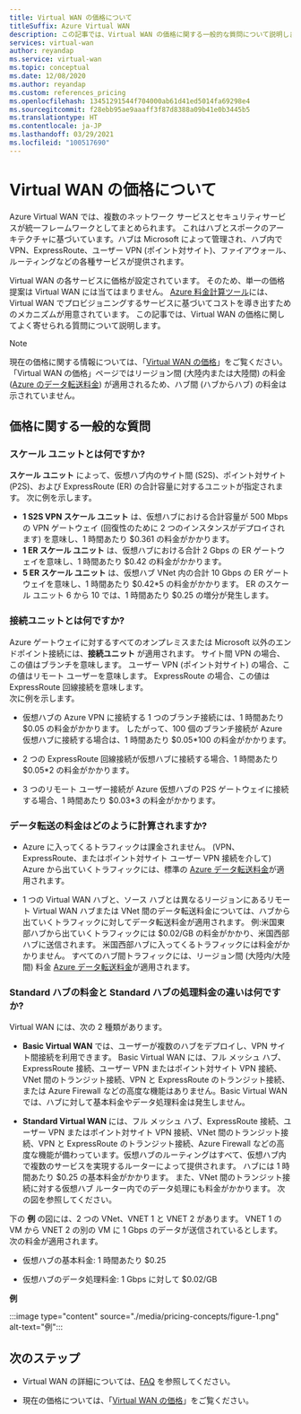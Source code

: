 ```yaml
---
title: Virtual WAN の価格について
titleSuffix: Azure Virtual WAN
description: この記事では、Virtual WAN の価格に関する一般的な質問について説明します
services: virtual-wan
author: reyandap
ms.service: virtual-wan
ms.topic: conceptual
ms.date: 12/08/2020
ms.author: reyandap
ms.custom: references_pricing
ms.openlocfilehash: 13451291544f704000ab61d41ed5014fa69298e4
ms.sourcegitcommit: f28ebb95ae9aaaff3f87d8388a09b41e0b3445b5
ms.translationtype: HT
ms.contentlocale: ja-JP
ms.lasthandoff: 03/29/2021
ms.locfileid: "100517690"
---
```

# <a name="about-virtual-wan-pricing"></a>Virtual WAN の価格について

Azure Virtual WAN では、複数のネットワーク サービスとセキュリティサービスが統一フレームワークとしてまとめられます。 これはハブとスポークのアーキテクチャに基づいています。ハブは Microsoft によって管理され、ハブ内で VPN、ExpressRoute、ユーザー VPN (ポイント対サイト)、ファイアウォール、ルーティングなどの各種サービスが提供されます。

Virtual WAN の各サービスに価格が設定されています。 そのため、単一の価格提案は Virtual WAN には当てはまりません。 [Azure 料金計算ツール](https://azure.microsoft.com/pricing/calculator/)には、Virtual WAN でプロビジョニングするサービスに基づいてコストを導き出すためのメカニズムが用意されています。 この記事では、Virtual WAN の価格に関してよく寄せられる質問について説明します。

>[!NOTE]
>現在の価格に関する情報については、「[Virtual WAN の価格](https://azure.microsoft.com/pricing/details/virtual-wan/)」をご覧ください。 「Virtual WAN の価格」ページではリージョン間 (大陸内または大陸間) の料金 ([Azure のデータ転送料金](https://azure.microsoft.com/pricing/details/bandwidth/)) が適用されるため、ハブ間 (ハブからハブ) の料金は示されていません。

## <a name="common-pricing-questions"></a><a name="questions"></a>価格に関する一般的な質問

### <a name="what-is-a-scale-unit"></a><a name="scale-unit"></a>スケール ユニットとは何ですか?

**スケール ユニット** によって、仮想ハブ内のサイト間 (S2S)、ポイント対サイト (P2S)、および ExpressRoute (ER) の合計容量に対するユニットが指定されます。 次に例を示します。

* **1 S2S VPN スケール ユニット** は、仮想ハブにおける合計容量が 500 Mbps の VPN ゲートウェイ (回復性のために 2 つのインスタンスがデプロイされます) を意味し、1 時間あたり $0.361 の料金がかかります。
* **1 ER スケール ユニット** は、仮想ハブにおける合計 2 Gbps の ER ゲートウェイを意味し、1 時間あたり $0.42 の料金がかかります。
* **5 ER スケール ユニット** は、仮想ハブ VNet 内の合計 10 Gbps の ER ゲートウェイを意味し、1 時間あたり $0.42*5 の料金がかかります。 ER のスケール ユニット 6 から 10 では、1 時間あたり $0.25 の増分が発生します。

### <a name="what-is-a-connection-unit"></a><a name="connection-unit"></a>接続ユニットとは何ですか?

Azure ゲートウェイに対するすべてのオンプレミスまたは Microsoft 以外のエンドポイント接続には、**接続ユニット** が適用されます。 サイト間 VPN の場合、この値はブランチを意味します。 ユーザー VPN (ポイント対サイト) の場合、この値はリモート ユーザーを意味します。 ExpressRoute の場合、この値は ExpressRoute 回線接続を意味します。<br>次に例を示します。

* 仮想ハブの Azure VPN に接続する 1 つのブランチ接続には、1 時間あたり $0.05 の料金がかかります。 したがって、100 個のブランチ接続が Azure 仮想ハブに接続する場合は、1 時間あたり $0.05*100 の料金がかかります。

* 2 つの ExpressRoute 回線接続が仮想ハブに接続する場合、1 時間あたり $0.05*2 の料金がかかります。

* 3 つのリモート ユーザー接続が Azure 仮想ハブの P2S ゲートウェイに接続する場合、1 時間あたり $0.03*3 の料金がかかります。

### <a name="how-are-data-transfer-charges-calculated"></a><a name="data-transfer"></a>データ転送の料金はどのように計算されますか?

* Azure に入ってくるトラフィックは課金されません。 (VPN、ExpressRoute、またはポイント対サイト ユーザー VPN 接続を介して) Azure から出ていくトラフィックには、標準の [Azure データ転送料金](https://azure.microsoft.com/pricing/details/bandwidth/)が適用されます。

* 1 つの Virtual WAN ハブと、ソース ハブとは異なるリージョンにあるリモート Virtual WAN ハブまたは VNet 間のデータ転送料金については、ハブから出ていくトラフィックに対してデータ転送料金が適用されます。 例:米国東部ハブから出ていくトラフィックには $0.02/GB の料金がかかり、米国西部ハブに送信されます。 米国西部ハブに入ってくるトラフィックには料金がかかりません。 すべてのハブ間トラフィックには、リージョン間 (大陸内/大陸間) 料金 [Azure データ転送料金](https://azure.microsoft.com/pricing/details/bandwidth/)が適用されます。 

### <a name="what-is-the-difference-between-a-standard-hub-fee-and-a-standard-hub-processing-fee"></a><a name="fee"></a>Standard ハブの料金と Standard ハブの処理料金の違いは何ですか?

Virtual WAN には、次の 2 種類があります。

* **Basic Virtual WAN** では、ユーザーが複数のハブをデプロイし、VPN サイト間接続を利用できます。 Basic Virtual WAN には、フル メッシュ ハブ、ExpressRoute 接続、ユーザー VPN またはポイント対サイト VPN 接続、VNet 間のトランジット接続、VPN と ExpressRoute のトランジット接続、または Azure Firewall などの高度な機能はありません。Basic Virtual WAN では、ハブに対して基本料金やデータ処理料金は発生しません。

* **Standard Virtual WAN** には、フル メッシュ ハブ、ExpressRoute 接続、ユーザー VPN またはポイント対サイト VPN 接続、VNet 間のトランジット接続、VPN と ExpressRoute のトランジット接続、Azure Firewall などの高度な機能が備わっています。仮想ハブのルーティングはすべて、仮想ハブ内で複数のサービスを実現するルーターによって提供されます。 ハブには 1 時間あたり $0.25 の基本料金がかかります。 また、VNet 間のトランジット接続に対する仮想ハブ ルーター内でのデータ処理にも料金がかかります。 次の図を参照してください。

 下の **例** の図には、2 つの VNet、VNET 1 と VNET 2 があります。 VNET 1 の VM から VNET 2 の別の VM に 1 Gbps のデータが送信されているとします。 次の料金が適用されます。

* 仮想ハブの基本料金: 1 時間あたり $0.25

* 仮想ハブのデータ処理料金: 1 Gbps に対して $0.02/GB

**例**

   :::image type="content" source="./media/pricing-concepts/figure-1.png" alt-text="例":::

## <a name="next-steps"></a>次のステップ

* Virtual WAN の詳細については、[FAQ](virtual-wan-faq.md) を参照してください。

* 現在の価格については、「[Virtual WAN の価格](https://azure.microsoft.com/pricing/details/virtual-wan/)」をご覧ください。
